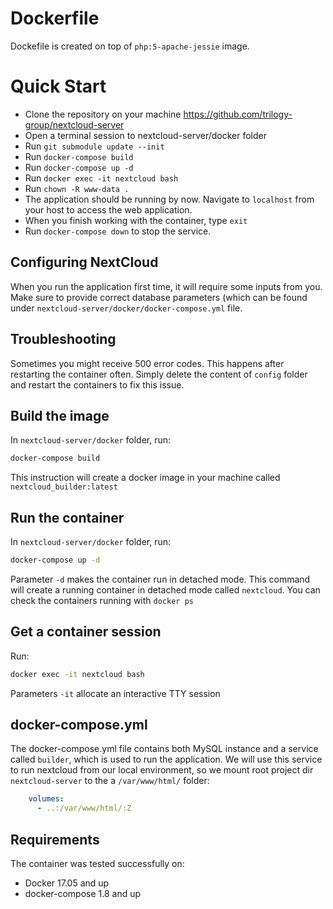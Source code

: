 # Dockerfile

Dockefile is created on top of `php:5-apache-jessie` image.

# Quick Start

- Clone the repository on your machine https://github.com/trilogy-group/nextcloud-server
- Open a terminal session to nextcloud-server/docker folder
- Run `git submodule update --init`
- Run `docker-compose build`
- Run `docker-compose up -d`
- Run `docker exec -it nextcloud bash`
- Run `chown -R www-data .`
- The application should be running by now. Navigate to `localhost` from your host to access the web application.
- When you finish working with the container, type `exit`
- Run `docker-compose down` to stop the service.

## Configuring NextCloud
When you run the application first time, it will require some inputs from you. Make sure to provide correct database parameters (which can be found under `nextcloud-server/docker/docker-compose.yml` file. 

## Troubleshooting
Sometimes you might receive 500 error codes. This happens after restarting the container often. Simply delete the content of `config` folder and restart the containers to fix this issue.

## Build the image

In `nextcloud-server/docker` folder, run:

```bash
docker-compose build
```

This instruction will create a docker image in your machine called `nextcloud_builder:latest`

## Run the container

In `nextcloud-server/docker` folder, run:

```bash
docker-compose up -d
```

Parameter `-d` makes the container run in detached mode.
This command will create a running container in detached mode called `nextcloud`.
You can check the containers running with `docker ps`

## Get a container session

Run:

```bash
docker exec -it nextcloud bash
```

Parameters `-it` allocate an interactive TTY session

## docker-compose.yml

The docker-compose.yml file contains both MySQL instance and a service called `builder`, which is used to run the application. 
We will use this service to run nextcloud from our local environment, so we mount root project dir `nextcloud-server` to the a `/var/www/html/` folder:

```yaml
    volumes:
      - ..:/var/www/html/:Z
```

## Requirements
The container was tested successfully on:
- Docker 17.05 and up
- docker-compose 1.8 and up


